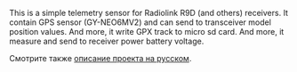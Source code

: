 This is a simple telemetry sensor for Radiolink R9D (and others) receivers.
It contain GPS sensor (GY-NEO6MV2) and can send to transceiver model position values.
And more, it write GPX track to micro sd card.
And more, it measure and send to receiver power battery voltage.

Смотрите также [описание проекта на русском](/readme_ru.md).